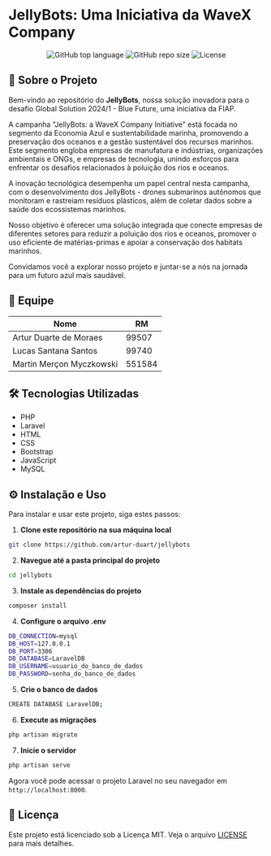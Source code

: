 # JellyBots: Uma Iniciativa da WaveX Company

<p align="center">
  <img alt="GitHub top language" src="https://img.shields.io/github/languages/top/artur-duart/jellybots">
  <img alt="GitHub repo size" src="https://img.shields.io/github/repo-size/artur-duart/jellybots">
  <img alt="License" src="https://img.shields.io/badge/license-MIT-%2304D361">
</p>

## 🚀 Sobre o Projeto

Bem-vindo ao repositório do **JellyBots**, nossa solução inovadora para o desafio Global Solution 2024/1 - Blue Future, uma iniciativa da FIAP.

A campanha "JellyBots: a WaveX Company Initiative" está focada no segmento da Economia Azul e sustentabilidade marinha, promovendo a preservação dos oceanos e a gestão sustentável dos recursos marinhos. Este segmento engloba empresas de manufatura e indústrias, organizações ambientais e ONGs, e empresas de tecnologia, unindo esforços para enfrentar os desafios relacionados à poluição dos rios e oceanos.

A inovação tecnológica desempenha um papel central nesta campanha, com o desenvolvimento dos JellyBots - drones submarinos autônomos que monitoram e rastreiam resíduos plásticos, além de coletar dados sobre a saúde dos ecossistemas marinhos.

Nosso objetivo é oferecer uma solução integrada que conecte empresas de diferentes setores para reduzir a poluição dos rios e oceanos, promover o uso eficiente de matérias-primas e apoiar a conservação dos habitats marinhos.

Convidamos você a explorar nosso projeto e juntar-se a nós na jornada para um futuro azul mais saudável.

## 👥 Equipe

| Nome | RM |
| --- | --- |
| Artur Duarte de Moraes | 99507 |
| Lucas Santana Santos | 99740 |
| Martin Merçon Myczkowski | 551584 |

## 🛠️ Tecnologias Utilizadas

- PHP
- Laravel
- HTML
- CSS
- Bootstrap
- JavaScript
- MySQL

## ⚙️ Instalação e Uso

Para instalar e usar este projeto, siga estes passos:

1. **Clone este repositório na sua máquina local**
```bash
git clone https://github.com/artur-duart/jellybots
```
2. **Navegue até a pasta principal do projeto**
```bash
cd jellybots
```
3. **Instale as dependências do projeto**
```bash
composer install
```
4. **Configure o arquivo .env**
```bash
DB_CONNECTION=mysql
DB_HOST=127.0.0.1
DB_PORT=3306
DB_DATABASE=LaravelDB
DB_USERNAME=usuario_do_banco_de_dados
DB_PASSWORD=senha_do_banco_de_dados
```
5. **Crie o banco de dados**
```bash
CREATE DATABASE LaravelDB;
```
6. **Execute as migrações**
```bash
php artisan migrate
```
7. **Inicie o servidor**
```bash
php artisan serve
```
Agora você pode acessar o projeto Laravel no seu navegador em `http://localhost:8000`.

## 📝 Licença

Este projeto está licenciado sob a Licença MIT. Veja o arquivo [LICENSE](LICENSE) para mais detalhes.
